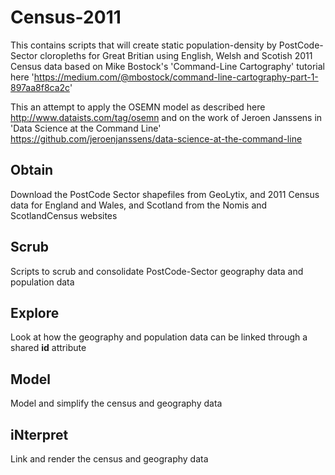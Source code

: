 # Census-2011

This contains scripts that will create static population-density by PostCode-Sector cloropleths for Great Britian using English, Welsh and Scotish 2011 Census data based on Mike Bostock's 'Command-Line Cartography' tutorial here 'https://medium.com/@mbostock/command-line-cartography-part-1-897aa8f8ca2c'

This an attempt to apply the OSEMN model as described here http://www.dataists.com/tag/osemn and on the work of Jeroen Janssens in 'Data Science at the Command Line' https://github.com/jeroenjanssens/data-science-at-the-command-line  

## Obtain  

Download the PostCode Sector shapefiles from GeoLytix, and 2011 Census data for England and Wales, and Scotland from the Nomis and ScotlandCensus websites

## Scrub  

Scripts to scrub and consolidate PostCode-Sector geography data and population data  

## Explore  

Look at how the geography and population data can be linked through a shared **id** attribute  

## Model  

Model and simplify the census and geography data  

## iNterpret  

Link and render the census and geography data  
